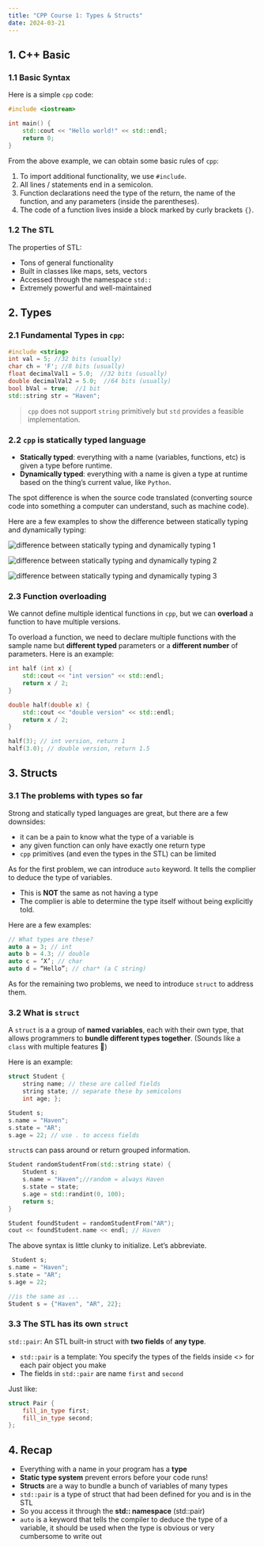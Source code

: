 ```yaml
---
title: "CPP Course 1: Types & Structs"
date: 2024-03-21
---
```


## 1. C++ Basic

### 1.1 Basic Syntax

Here is a simple `cpp` code:

```c++
#include <iostream>

int main() {
    std::cout << "Hello world!" << std::endl;
    return 0;
}
```

From the above example, we can obtain some basic rules of `cpp`:

1. To import additional functionality, we use `#include`.
2. All lines / statements end in a semicolon.
3. Function declarations need the type of the return, the name of the function, and any parameters (inside the parentheses).
4. The code of a function lives inside a block marked by curly brackets `{}`.

### 1.2 The STL

 The properties of STL:

- Tons of general functionality
- Built in classes like maps, sets, vectors
- Accessed through the namespace `std::`
- Extremely powerful and well-maintained

## 2. Types

### 2.1 Fundamental Types in `cpp`:

```c++
#include <string> 
int val = 5; //32 bits (usually) 
char ch = 'F'; //8 bits (usually) 
float decimalVal1 = 5.0;  //32 bits (usually) 
double decimalVal2 = 5.0;  //64 bits (usually) 
bool bVal = true;  //1 bit 
std::string str = "Haven";
```

> `cpp` does not support `string` primitively but `std` provides a feasible implementation.

### 2.2 `cpp` is statically typed language

- **Statically typed**: everything with a name (variables, functions, etc) is given a type before runtime.
- **Dynamically typed**: everything with a name is given a type at runtime based on the thing’s current value, like `Python`.

The spot difference is when the source code translated (converting source code into something a computer can understand, such as machine code).

Here are a few examples to show the difference between statically typing and dynamically typing:

![difference between statically typing and dynamically typing 1](/PersonalBlog/docs/assets/images/image1.png)

![difference between statically typing and dynamically typing 2](/PersonalBlog/docs/assets/images/image2.png)

![difference between statically typing and dynamically typing 3](/PersonalBlog/docs/assets/images/image1.png)

### 2.3 Function overloading

We cannot define multiple identical functions in `cpp`, but we can **overload** a function to have multiple versions.

To overload a function, we need to declare multiple functions with the sample name but **different typed** parameters or a **different number** of parameters. Here is an example:

```c++
int half (int x) {
    std::cout << "int version" << std::endl;
    return x / 2;
}

double half(double x) {
    std::cout << "double version" << std::endl;
    return x / 2;
}

half(3); // int version, return 1
half(3.0); // double version, return 1.5
```

## 3. Structs

### 3.1 The problems with types so far

Strong and statically typed languages are great, but there are a few downsides:

- it can be a pain to know what the type of a variable is
- any given function can only have exactly one return type
- `cpp` primitives (and even the types in the STL) can be limited

As for the first problem, we can introduce `auto` keyword. It tells the complier to deduce the type of variables.

- This is **NOT** the same as not having a type
- The complier is able to determine the type itself without being explicitly told.

Here are a few examples:

```c++
// What types are these? 
auto a = 3; // int 
auto b = 4.3; // double 
auto c = ‘X’; // char 
auto d = “Hello”; // char* (a C string)
```

As for the remaining two problems, we need to introduce `struct` to address them.

### 3.2 What is `struct`

A `struct` is a a group of **named variables**, each with their own type, that allows programmers to **bundle different types together**. (Sounds like a `class` with multiple features 🤔)

Here is an example:

```c++
struct Student { 
    string name; // these are called fields 
    string state; // separate these by semicolons 
    int age; }; 

Student s; 
s.name = "Haven"; 
s.state = "AR"; 
s.age = 22; // use . to access fields
```

`struct`s can pass around or return grouped information.

```c++ 
Student randomStudentFrom(std::string state) { 
    Student s; 
    s.name = "Haven";//random = always Haven 
    s.state = state; 
    s.age = std::randint(0, 100); 
    return s; 
} 

Student foundStudent = randomStudentFrom("AR"); 
cout << foundStudent.name << endl; // Haven
```

The above syntax is little clunky to initialize. Let’s abbreviate.

```cpp
 Student s; 
s.name = "Haven";  
s.state = "AR"; 
s.age = 22;  

//is the same as ... 
Student s = {"Haven", "AR", 22};
```

### 3.3 The STL has its own `struct`

`std::pair`: An STL built-in struct with **two fields** of **any type**.

- `std::pair` is a template: You specify the types of the fields inside <> for each pair object you make 
- The fields in `std::pair` are name `first` and `second`

Just like:

```cpp
struct Pair { 
    fill_in_type first; 
    fill_in_type second; 
};
```

## 4. Recap

- Everything with a name in your program has a **type**
- **Static type system** prevent errors before your code runs!
- **Structs** are a way to bundle a bunch of variables of many types
- `std::pair` is a type of struct that had been defined for you and is in the STL
- So you access it through the **std:: namespace** (std::pair)
- `auto` is a keyword that tells the compiler to deduce the type of a variable, it should be used when the type is obvious or very cumbersome to write out
